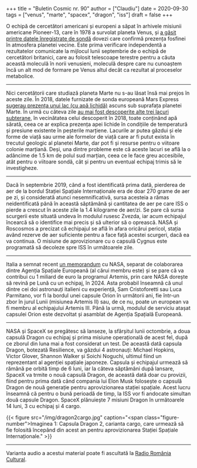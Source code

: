 +++
title = "Buletin Cosmic nr. 90"
author = ["Claudiu"]
date = 2020-09-30
tags = ["venus", "marte", "spacex", "dragon", "iss"]
draft = false
+++

O echipă de cercetători americani și europeni a săpat în arhivele misiunii americane Pioneer-13, care în 1978 a survolat planeta Venus, și [a găsit printre datele înregistrate de sondă](https://arxiv.org/abs/2009.12758) dovezi care confirmă prezența fosfinei în atmosfera planetei vecine. Este prima verificare independentă a rezultatelor comunicate la mijlocul lunii septembrie de o echipă de cercetători britanici, care au folosit telescoape terestre pentru a căuta această moleculă în norii venusieni, moleculă despre care nu cunoaștem încă un alt mod de formare pe Venus altul decât ca rezultat al proceselor metabolice.

---

Nici cercetătorii care studiază planeta Marte nu s-au lăsat însă mai prejos în aceste zile. În 2018, datele furnizate de sonda europeană Mars Express [sugerau prezența unui lac (cu apă lichidă)](https://www.nature.com/articles/d41586-018-05795-6) ascuns sub suprafața planetei Marte. În urmă cu câteva zile [au mai fost descoperite alte trei lacuri subterane](https://www.nature.com/articles/s41550-020-1200-6), în vecinătatea celui descoperit în 2018, toate conținând apă sărată, ceea ce ar explica prezența apei lichide în condițiile de temperatură și presiune existente în peșterile marțiene. Lacurile ar putea găzdui și ele forme de viață sau urme ale formelor de viață care ar fi putut exista în trecutul geologic al planetei Marte, dar pot fi și resurse pentru o viitoare colonie marțiană. Deși, una dintre probleme este că aceste lacuri se află la o adâncime de 1.5 km de polul sud marțian, ceea ce le face greu accesibile, atât pentru o viitoare sondă, cât și pentru un eventual echipaj trimis să le investigheze.

---

Dacă în septembrie 2019, când a fost identificată prima dată, pierderea de aer de la bordul Stației Spațiale Internaționale era de doar 270 grame de aer pe zi, și considerată atunci nesemnificativă, sursa acesteia a rămas neidentificată până în această săptămână și cantitatea de aer pe care ISS o pierde a crescut în aceste zile la 1.4 kilograme de aer/zi. Se pare că sursa scurgerii este situată undeva în modulul rusesc Zvezda, iar acum echipajul încearcă să o identifice mai precis și să ulterior să o oprească.  NASA și Roscosmos a precizat că echipajul se află în afara oricărui pericol, stația având rezerve de aer suficiente pentru a face față acestei scurgeri, dacă ea va continua. O misiune de aprovizionare cu o capsulă Cygnus este programată să decoleze spre ISS în următoarele zile.

---

Italia a semnat recent [un memorandum](https://www.nasa.gov/press/2013/june/nasa-and-italian-space-agency-sign-agreement-on-exploration-of-mercury/) cu NASA, separat de colaborarea dintre Agenția Spațiale Europeană (al cărui membru este) și se pare că va contribui cu 1 miliard de euro la programul Artemis, prin care NASA dorește să revină pe Lună cu un echipaj, în 2024. Asta probabil înseamnă că unul dintre cei doi astronauți italieni cu experiență, Sam Cristoforetti sau Luca Parmitano, vor fi la bordul unei capsule Orion în următorii ani, fie într-un zbor în jurul Lunii (misiunea Artemis II) sau, de ce nu, poate un european va fi membru al echipajului Artemis III. Până la urmă, modulul de serviciu atașat capsulei Orion este dezvoltat și asamblat de Agenția Spațială Europeană.

---

NASA și SpaceX se pregătesc să lanseze, la sfârșitul lunii octombrie, a doua capsulă Dragon cu echipaj și prima misiune operațională de acest fel, după ce zborul din luna mai a fost considerat un test. De această dată capsula Dragon, botezată Resilience, va găzdui 4 astronauți: Michael Hopkins, Victor Glover, Shannon Walker și Soichi Noguchi, ultimul fiind un reprezentant al agenției spațiale japoneze. Capsula și echipajul urmează să rămână pe orbită timp de 6 luni, iar la câteva săptămâni după lansare, SpaceX va trmite o nouă capsulă Dragon, de această dată doar cu provizii, fiind pentru prima dată când compania lui Elon Musk folosește o capsulă Dragon de nouă generație pentru aprovizionarea stației spațiale. Acest lucru înseamnă că pentru o bună perioadă de timp, la ISS vor fi andocate simultan două capsule Dragon. SpaceX plănuiește 7 misiuni Dragon în următoarele 14 luni, 3 cu echipaj și 4 cargo.

{{< figure src="/img/dragon2cargo.jpg" caption="<span class=\"figure-number\">Imaginea 1: </span>Capsula Dragon 2, carianta cargo, care urmează să fie folosită începând din acest an pentru aprovizionarea Stației Spațiale Internaționale." >}}

---

Varianta audio a acestui material poate fi ascultată la [Radio România Cultural](https://radioromaniacultural.ro/buletin-cosmic-40/).
